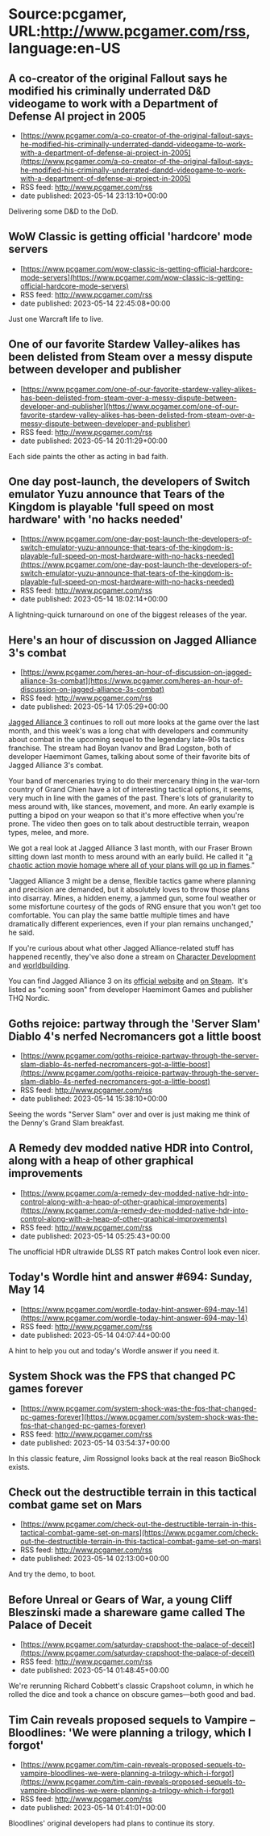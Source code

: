 # Source:pcgamer, URL:http://www.pcgamer.com/rss, language:en-US

## A co-creator of the original Fallout says he modified his criminally underrated D&D videogame to work with a Department of Defense AI project in 2005
 - [https://www.pcgamer.com/a-co-creator-of-the-original-fallout-says-he-modified-his-criminally-underrated-dandd-videogame-to-work-with-a-department-of-defense-ai-project-in-2005](https://www.pcgamer.com/a-co-creator-of-the-original-fallout-says-he-modified-his-criminally-underrated-dandd-videogame-to-work-with-a-department-of-defense-ai-project-in-2005)
 - RSS feed: http://www.pcgamer.com/rss
 - date published: 2023-05-14 23:13:10+00:00

Delivering some D&amp;D to the DoD.

## WoW Classic is getting official 'hardcore' mode servers
 - [https://www.pcgamer.com/wow-classic-is-getting-official-hardcore-mode-servers](https://www.pcgamer.com/wow-classic-is-getting-official-hardcore-mode-servers)
 - RSS feed: http://www.pcgamer.com/rss
 - date published: 2023-05-14 22:45:08+00:00

Just one Warcraft life to live.

## One of our favorite Stardew Valley-alikes has been delisted from Steam over a messy dispute between developer and publisher
 - [https://www.pcgamer.com/one-of-our-favorite-stardew-valley-alikes-has-been-delisted-from-steam-over-a-messy-dispute-between-developer-and-publisher](https://www.pcgamer.com/one-of-our-favorite-stardew-valley-alikes-has-been-delisted-from-steam-over-a-messy-dispute-between-developer-and-publisher)
 - RSS feed: http://www.pcgamer.com/rss
 - date published: 2023-05-14 20:11:29+00:00

Each side paints the other as acting in bad faith.

## One day post-launch, the developers of Switch emulator Yuzu announce that Tears of the Kingdom is playable 'full speed on most hardware' with 'no hacks needed'
 - [https://www.pcgamer.com/one-day-post-launch-the-developers-of-switch-emulator-yuzu-announce-that-tears-of-the-kingdom-is-playable-full-speed-on-most-hardware-with-no-hacks-needed](https://www.pcgamer.com/one-day-post-launch-the-developers-of-switch-emulator-yuzu-announce-that-tears-of-the-kingdom-is-playable-full-speed-on-most-hardware-with-no-hacks-needed)
 - RSS feed: http://www.pcgamer.com/rss
 - date published: 2023-05-14 18:02:14+00:00

A lightning-quick turnaround on one of the biggest releases of the year.

## Here's an hour of discussion on Jagged Alliance 3's combat
 - [https://www.pcgamer.com/heres-an-hour-of-discussion-on-jagged-alliance-3s-combat](https://www.pcgamer.com/heres-an-hour-of-discussion-on-jagged-alliance-3s-combat)
 - RSS feed: http://www.pcgamer.com/rss
 - date published: 2023-05-14 17:05:29+00:00

<article>
                                <div class="youtube-video"><div class="video-aspect-box"></div></div>
<p><a href="https://www.pcgamer.com/jagged-alliance-3/" target="_blank">Jagged Alliance 3</a> continues to roll out more looks at the game over the last month, and this week&apos;s was a long chat with developers and community about combat in the upcoming sequel to the legendary late-90s tactics franchise. The stream had Boyan Ivanov and Brad Logston, both of developer Haemimont Games, talking about some of their favorite bits of Jagged Alliance 3&apos;s combat.</p><p>Your band of mercenaries trying to do their mercenary thing in the war-torn country of Grand Chien have a lot of interesting tactical options, it seems, very much in line with the games of the past. There&apos;s lots of granularity to mess around with, like stances, movement, and more. An early example is putting a bipod on your weapon so that it&apos;s more effective when you&apos;re prone. The video then goes on to talk about destructible terrain, weapon types, melee, and more.</p><p>We got a real look at Jagged Alliance 3 last month, with our Fraser Brown sitting down last month to mess around with an early build. He called it "<a href="https://www.pcgamer.com/jagged-alliance-3-is-a-chaotic-action-movie-homage-where-all-of-your-plans-will-go-up-in-flames/" target="_blank">a chaotic action movie homage where all of your plans will go up in flames</a>."</p><p>"Jagged Alliance 3 might be a dense, flexible tactics game where planning and precision are demanded, but it absolutely loves to throw those plans into disarray. Mines, a hidden enemy, a jammed gun, some foul weather or some misfortune courtesy of the gods of RNG ensure that you won&apos;t get too comfortable. You can play the same battle multiple times and have dramatically different experiences, even if your plan remains unchanged," he said.</p><p>If you&apos;re curious about what other Jagged Alliance-related stuff has happened recently, they&apos;ve also done a stream on <a href="https://www.youtube.com/watch?v=BGJ_yLf-9YI" target="_blank">Character Development</a> and <a href="https://www.youtube.com/watch?v=avXzz3--1bc" target="_blank">worldbuilding</a>.</p><p>You can find Jagged Alliance 3 on its <a href="https://www.jaggedalliance.com/" target="_blank">official website</a> and <a href="https://store.steampowered.com/app/1084160/Jagged_Alliance_3/" target="_blank">on Steam</a>.  It&apos;s listed as "coming soon" from developer Haemimont Games and publisher THQ Nordic.</p>
                                                            </article>

## Goths rejoice: partway through the 'Server Slam' Diablo 4's nerfed Necromancers got a little boost
 - [https://www.pcgamer.com/goths-rejoice-partway-through-the-server-slam-diablo-4s-nerfed-necromancers-got-a-little-boost](https://www.pcgamer.com/goths-rejoice-partway-through-the-server-slam-diablo-4s-nerfed-necromancers-got-a-little-boost)
 - RSS feed: http://www.pcgamer.com/rss
 - date published: 2023-05-14 15:38:10+00:00

Seeing the words "Server Slam" over and over is just making me think of the Denny's Grand Slam breakfast.

## A Remedy dev modded native HDR into Control, along with a heap of other graphical improvements
 - [https://www.pcgamer.com/a-remedy-dev-modded-native-hdr-into-control-along-with-a-heap-of-other-graphical-improvements](https://www.pcgamer.com/a-remedy-dev-modded-native-hdr-into-control-along-with-a-heap-of-other-graphical-improvements)
 - RSS feed: http://www.pcgamer.com/rss
 - date published: 2023-05-14 05:25:43+00:00

The unofficial HDR ultrawide DLSS RT patch makes Control look even nicer.

## Today's Wordle hint and answer #694: Sunday, May 14
 - [https://www.pcgamer.com/wordle-today-hint-answer-694-may-14](https://www.pcgamer.com/wordle-today-hint-answer-694-may-14)
 - RSS feed: http://www.pcgamer.com/rss
 - date published: 2023-05-14 04:07:44+00:00

A hint to help you out and today's Wordle answer if you need it.

## System Shock was the FPS that changed PC games forever
 - [https://www.pcgamer.com/system-shock-was-the-fps-that-changed-pc-games-forever](https://www.pcgamer.com/system-shock-was-the-fps-that-changed-pc-games-forever)
 - RSS feed: http://www.pcgamer.com/rss
 - date published: 2023-05-14 03:54:37+00:00

In this classic feature, Jim Rossignol looks back at the real reason BioShock exists.

## Check out the destructible terrain in this tactical combat game set on Mars
 - [https://www.pcgamer.com/check-out-the-destructible-terrain-in-this-tactical-combat-game-set-on-mars](https://www.pcgamer.com/check-out-the-destructible-terrain-in-this-tactical-combat-game-set-on-mars)
 - RSS feed: http://www.pcgamer.com/rss
 - date published: 2023-05-14 02:13:00+00:00

And try the demo, to boot.

## Before Unreal or Gears of War, a young Cliff Bleszinski made a shareware game called The Palace of Deceit
 - [https://www.pcgamer.com/saturday-crapshoot-the-palace-of-deceit](https://www.pcgamer.com/saturday-crapshoot-the-palace-of-deceit)
 - RSS feed: http://www.pcgamer.com/rss
 - date published: 2023-05-14 01:48:45+00:00

We're rerunning Richard Cobbett's classic Crapshoot column, in which he rolled the dice and took a chance on obscure games—both good and bad.

## Tim Cain reveals proposed sequels to Vampire – Bloodlines: 'We were planning a trilogy, which I forgot'
 - [https://www.pcgamer.com/tim-cain-reveals-proposed-sequels-to-vampire-bloodlines-we-were-planning-a-trilogy-which-i-forgot](https://www.pcgamer.com/tim-cain-reveals-proposed-sequels-to-vampire-bloodlines-we-were-planning-a-trilogy-which-i-forgot)
 - RSS feed: http://www.pcgamer.com/rss
 - date published: 2023-05-14 01:41:01+00:00

Bloodlines' original developers had plans to continue its story.

